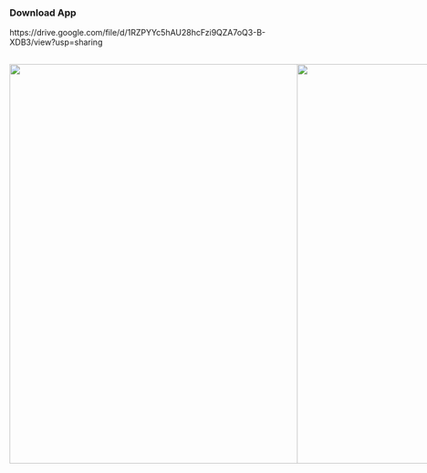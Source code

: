 <h3>Download App</h3>
https://drive.google.com/file/d/1RZPYYc5hAU28hcFzi9QZA7oQ3-B-XDB3/view?usp=sharing

##

<div style='display:flex'>
        <img style='height: 700px' src='https://user-images.githubusercontent.com/42896706/179097542-be81d570-d1a0-4d11-847a-93a1a28448b4.jpeg'/>
        <img style='height: 700px' src='https://user-images.githubusercontent.com/42896706/179097537-fd7fb544-e7aa-47a8-b162-a3f1c46c626d.jpeg'/>
        <img style='height: 700px' src='https://user-images.githubusercontent.com/42896706/179097539-8308231d-ed3a-45af-ba67-1846dd7a85ab.jpeg'/>
</div>



